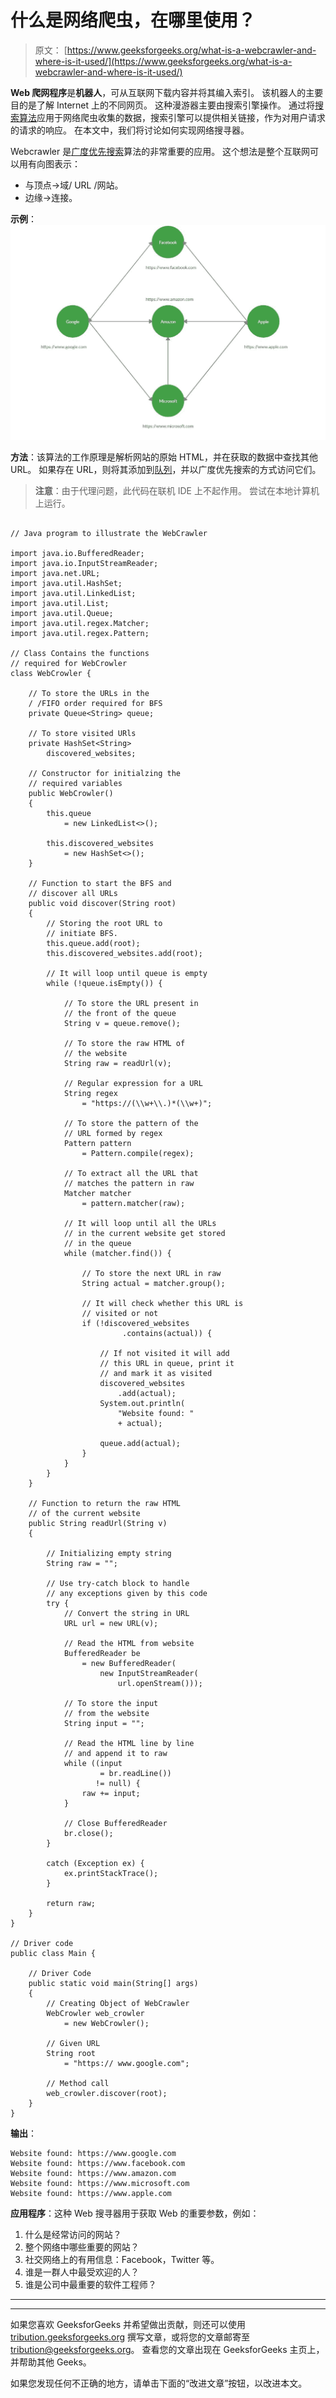 # 什么是网络爬虫，在哪里使用？

> 原文： [https://www.geeksforgeeks.org/what-is-a-webcrawler-and-where-is-it-used/](https://www.geeksforgeeks.org/what-is-a-webcrawler-and-where-is-it-used/)

**Web 爬网程序**是**机器人**，可从互联网下载内容并将其编入索引。 该机器人的主要目的是了解 Internet 上的不同网页。 这种漫游器主要由搜索引擎操作。 通过将[搜索算法](https://www.geeksforgeeks.org/searching-algorithms/)应用于网络爬虫收集的数据，搜索引擎可以提供相关链接，作为对用户请求的请求的响应。 在本文中，我们将讨论如何实现网络搜寻器。

Webcrawler 是[广度优先搜索](https://www.geeksforgeeks.org/breadth-first-search-or-bfs-for-a-graph/)算法的非常重要的应用。 这个想法是整个互联网可以用有向图表示：

*   与顶点->域/ URL /网站。
*   边缘->连接。

**示例**：
[![](img/baf808dcd460e2777e956fc619f71617.png)](https://media.geeksforgeeks.org/wp-content/uploads/20200510235133/GeeksforGeeks19.jpg)

**方法**：该算法的工作原理是解析网站的原始 HTML，并在获取的数据中查找其他 URL。 如果存在 URL，则将其添加到[队列](http://www.geeksforgeeks.org/queue-data-structure/)，并以广度优先搜索的方式访问它们。

> **注意**：由于代理问题，此代码在联机 IDE 上不起作用。 尝试在本地计算机上运行。

```

// Java program to illustrate the WebCrawler 

import java.io.BufferedReader; 
import java.io.InputStreamReader; 
import java.net.URL; 
import java.util.HashSet; 
import java.util.LinkedList; 
import java.util.List; 
import java.util.Queue; 
import java.util.regex.Matcher; 
import java.util.regex.Pattern; 

// Class Contains the functions 
// required for WebCrowler 
class WebCrowler { 

    // To store the URLs in the 
    / /FIFO order required for BFS 
    private Queue<String> queue; 

    // To store visited URls 
    private HashSet<String> 
        discovered_websites; 

    // Constructor for initialzing the 
    // required variables 
    public WebCrowler() 
    { 
        this.queue 
            = new LinkedList<>(); 

        this.discovered_websites 
            = new HashSet<>(); 
    } 

    // Function to start the BFS and 
    // discover all URLs 
    public void discover(String root) 
    { 
        // Storing the root URL to 
        // initiate BFS. 
        this.queue.add(root); 
        this.discovered_websites.add(root); 

        // It will loop until queue is empty 
        while (!queue.isEmpty()) { 

            // To store the URL present in 
            // the front of the queue 
            String v = queue.remove(); 

            // To store the raw HTML of 
            // the website 
            String raw = readUrl(v); 

            // Regular expression for a URL 
            String regex 
                = "https://(\\w+\\.)*(\\w+)"; 

            // To store the pattern of the 
            // URL formed by regex 
            Pattern pattern 
                = Pattern.compile(regex); 

            // To extract all the URL that 
            // matches the pattern in raw 
            Matcher matcher 
                = pattern.matcher(raw); 

            // It will loop until all the URLs 
            // in the current website get stored 
            // in the queue 
            while (matcher.find()) { 

                // To store the next URL in raw 
                String actual = matcher.group(); 

                // It will check whether this URL is 
                // visited or not 
                if (!discovered_websites 
                         .contains(actual)) { 

                    // If not visited it will add 
                    // this URL in queue, print it 
                    // and mark it as visited 
                    discovered_websites 
                        .add(actual); 
                    System.out.println( 
                        "Website found: "
                        + actual); 

                    queue.add(actual); 
                } 
            } 
        } 
    } 

    // Function to return the raw HTML 
    // of the current website 
    public String readUrl(String v) 
    { 

        // Initializing empty string 
        String raw = ""; 

        // Use try-catch block to handle 
        // any exceptions given by this code 
        try { 
            // Convert the string in URL 
            URL url = new URL(v); 

            // Read the HTML from website 
            BufferedReader be 
                = new BufferedReader( 
                    new InputStreamReader( 
                        url.openStream())); 

            // To store the input 
            // from the website 
            String input = ""; 

            // Read the HTML line by line 
            // and append it to raw 
            while ((input 
                    = br.readLine()) 
                   != null) { 
                raw += input; 
            } 

            // Close BufferedReader 
            br.close(); 
        } 

        catch (Exception ex) { 
            ex.printStackTrace(); 
        } 

        return raw; 
    } 
} 

// Driver code 
public class Main { 

    // Driver Code 
    public static void main(String[] args) 
    { 
        // Creating Object of WebCrawler 
        WebCrowler web_crowler 
            = new WebCrowler(); 

        // Given URL 
        String root 
            = "https:// www.google.com"; 

        // Method call 
        web_crowler.discover(root); 
    } 
} 

```

**输出**：

```
Website found: https://www.google.com
Website found: https://www.facebook.com
Website found: https://www.amazon.com
Website found: https://www.microsoft.com
Website found: https://www.apple.com

```

**应用程序**：这种 Web 搜寻器用于获取 Web 的重要参数，例如：

1.  什么是经常访问的网站？
2.  整个网络中哪些重要的网站？
3.  社交网络上的有用信息：Facebook，Twitter 等。
4.  谁是一群人中最受欢迎的人？
5.  谁是公司中最重要的软件工程师？



* * *

* * *

如果您喜欢 GeeksforGeeks 并希望做出贡献，则还可以使用 [tribution.geeksforgeeks.org](https://contribute.geeksforgeeks.org/) 撰写文章，或将您的文章邮寄至 tribution@geeksforgeeks.org。 查看您的文章出现在 GeeksforGeeks 主页上，并帮助其他 Geeks。

如果您发现任何不正确的地方，请单击下面的“改进文章”按钮，以改进本文。